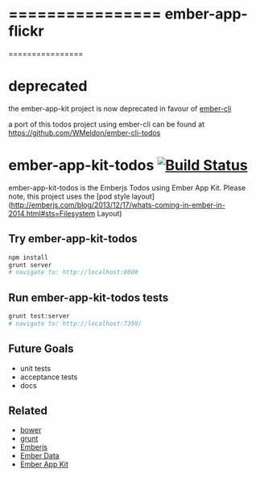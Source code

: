 ================
ember-app-flickr
================
================
# deprecated

the ember-app-kit project is now deprecated in favour of [ember-cli](https://github.com/stefanpenner/ember-cli)

a port of this todos project using ember-cli can be found at https://github.com/WMeldon/ember-cli-todos


# ember-app-kit-todos [![Build Status](https://travis-ci.org/stefanpenner/ember-app-kit-todos.png?branch=master)](https://travis-ci.org/stefanpenner/ember-app-kit-todos)

ember-app-kit-todos is the Emberjs Todos using Ember App Kit.
Please note, this project uses the [pod style layout](http://emberjs.com/blog/2013/12/17/whats-coming-in-ember-in-2014.html#sts=Filesystem Layout)

## Try ember-app-kit-todos

```sh
npm install
grunt server
# navigate to: http://localhost:8000
```

## Run ember-app-kit-todos tests

```sh
grunt test:server
# navigate to: http://localhost:7359/
```

## Future Goals

* unit tests
* acceptance tests
* docs

## Related

* [bower](https://github.com/bower/bower)
* [grunt](https://github.com/gruntjs/grunt)
* [Emberjs](https://github.com/emberjs/ember.js)
* [Ember Data](https://github.com/emberjs/data)
* [Ember App Kit](https://github.com/stefanpenner/ember-app-kit)

